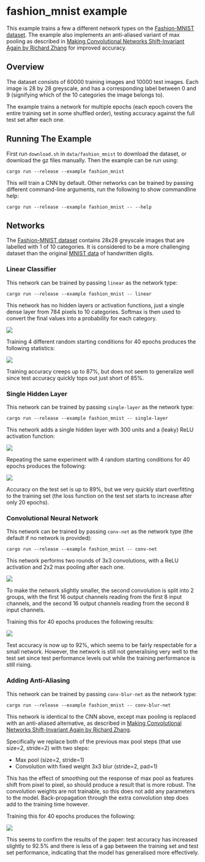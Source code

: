 # fashion_mnist example

This example trains a few a different network types on the [Fashion-MNIST dataset](https://github.com/zalandoresearch/fashion-mnist).
The example also implements an anti-aliased variant of max pooling as described in [Making Convolutional Networks Shift-Invariant Again by Richard Zhang](https://richzhang.github.io/antialiased-cnns/) for improved accuracy.

## Overview

The dataset consists of 60000 training images and 10000 test images.  Each image is 28 by 28 greyscale, and has a corresponding label between 0 and 9 (signifying which of the 10 categories the image belongs to).

The example trains a network for multiple epochs (each epoch covers the entire training set in some shuffled order), testing accuracy against the full test set after each one.

## Running The Example

First run `download.sh` in `data/fashion_mnist` to download the dataset, or download the gz files manually.  Then the example can be run using:

```
cargo run --release --example fashion_mnist
```

This will train a CNN by default.  Other networks can be trained by passing different command-line arguments, run the following to show commandline help:

```
cargo run --release --example fashion_mnist -- --help
```

## Networks

The [Fashion-MNIST dataset](https://github.com/zalandoresearch/fashion-mnist) contains 28x28 greyscale images that are labelled with 1 of 10 categories.  It is considered to be a more challenging dataset than the original [MNIST data](http://yann.lecun.com/exdb/mnist/) of handwritten digits.

### Linear Classifier

This network can be trained by passing `linear` as the network type:

```
cargo run --release --example fashion_mnist -- linear
```

This network has no hidden layers or activation functions, just a single dense layer from 784 pixels to 10 categories.  Softmax is then used to convert the final values into a probability for each category.

![](../../docs/fashion_mnist_network_linear.svg)

Training 4 different random starting conditions for 40 epochs produces the following statistics:

![](../../docs/fashion_mnist_stats_linear.svg)

Training accuracy creeps up to 87%, but does not seem to generalize well since test accuracy quickly tops out just short of 85%.

### Single Hidden Layer

This network can be trained by passing `single-layer` as the network type:

```
cargo run --release --example fashion_mnist -- single-layer
```

This network adds a single hidden layer with 300 units and a (leaky) ReLU activation function:

![](../../docs/fashion_mnist_network_single_layer.svg)

Repeating the same experiment with 4 random starting conditions for 40 epochs produces the following:

![](../../docs/fashion_mnist_stats_single_layer.svg)

Accuracy on the test set is up to 89%, but we very quickly start overfitting to the training set (the loss function on the test set starts to increase after only 20 epochs).

### Convolutional Neural Network

This network can be trained by passing `conv-net` as the network type (the default if no network is provided):

```
cargo run --release --example fashion_mnist -- conv-net
```

This network performs two rounds of 3x3 convolutions, with a ReLU activation and 2x2 max pooling after each one.

![](../../docs/fashion_mnist_network_conv_net.svg)

To make the network slightly smaller, the second convolution is split into 2 groups, with the first 16 output channels reading from the first 8 input channels, and the second 16 output channels reading from the second 8 input channels.

Training this for 40 epochs produces the following results:

![](../../docs/fashion_mnist_stats_conv_net.svg)

Test accuracy is now up to 92%, which seems to be fairly respectable for a small network.  However, the network is still not generalising very well to the test set since test performance levels out while the training performance is still rising.

### Adding Anti-Aliasing

This network can be trained by passing `conv-blur-net` as the network type:

```
cargo run --release --example fashion_mnist -- conv-blur-net
```

This network is identical to the CNN above, except max pooling is replaced with an anti-aliased alternative, as described in [Making Convolutional Networks Shift-Invariant Again by Richard Zhang](https://richzhang.github.io/antialiased-cnns/).

Specifically we replace both of the previous max pool steps (that use size=2, stride=2) with two steps:

- Max pool (size=2, stride=1)
- Convolution with fixed weight 3x3 blur (stride=2, pad=1)

This has the effect of smoothing out the response of max pool as features shift from pixel to pixel, so should produce a result that is more robust.
The convolution weights are not trainable, so this does not add any parameters to the model.
Back-propagation through the extra convolution step does add to the training time however.

Training this for 40 epochs produces the following:

![](../../docs/fashion_mnist_stats_conv_blur_net.svg)

This seems to confirm the results of the paper: test accuracy has increased slightly to 92.5% and there is less of a gap between the training set and test set performance, indicating that the model has generalised more effectively.
